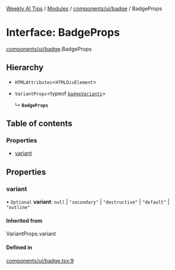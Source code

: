[Weekly AI Tips](../README.md) / [Modules](../modules.md) / [components/ui/badge](../modules/components_ui_badge.md) / BadgeProps

# Interface: BadgeProps

[components/ui/badge](../modules/components_ui_badge.md).BadgeProps

## Hierarchy

- `HTMLAttributes`\<`HTMLDivElement`\>

- `VariantProps`\<typeof [`badgeVariants`](../modules/components_ui_badge.md#badgevariants)\>

  ↳ **`BadgeProps`**

## Table of contents

### Properties

- [variant](components_ui_badge.BadgeProps.md#variant)

## Properties

### variant

• `Optional` **variant**: ``null`` \| ``"secondary"`` \| ``"destructive"`` \| ``"default"`` \| ``"outline"``

#### Inherited from

VariantProps.variant

#### Defined in

[components/ui/badge.tsx:9](https://github.com/alexsoyes/weekly-ai-tips/blob/b51216ee36bb903ccd72a472afbc8e01da2cc631/components/ui/badge.tsx#L9)

